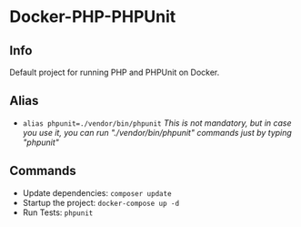 # Docker-PHP-PHPUnit

## Info
Default project for running PHP and PHPUnit on Docker.

## Alias
- `alias phpunit=./vendor/bin/phpunit`
_This is not mandatory, but in case you use it, you can run "./vendor/bin/phpunit" commands just by typing "phpunit"_

## Commands
- Update dependencies: `composer update`
- Startup the project: `docker-compose up -d`
- Run Tests: `phpunit`